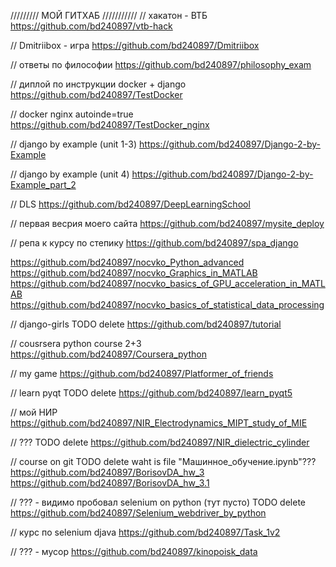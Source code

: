 ///////// МОЙ ГИТХАБ ///////////
// хакатон - ВТБ
https://github.com/bd240897/vtb-hack

// Dmitriibox - игра
https://github.com/bd240897/Dmitriibox

// ответы по философии
https://github.com/bd240897/philosophy_exam

// диплой по инструкции docker + django
https://github.com/bd240897/TestDocker

// docker nginx autoinde=true
https://github.com/bd240897/TestDocker_nginx

// django by example (unit 1-3)
https://github.com/bd240897/Django-2-by-Example

// django by example (unit 4)
https://github.com/bd240897/Django-2-by-Example_part_2

// DLS
https://github.com/bd240897/DeepLearningSchool

// первая весрия моего сайта
https://github.com/bd240897/mysite_deploy

// репа к курсу по степику
https://github.com/bd240897/spa_django

https://github.com/bd240897/nocvko_Python_advanced
https://github.com/bd240897/nocvko_Graphics_in_MATLAB
https://github.com/bd240897/nocvko_basics_of_GPU_acceleration_in_MATLAB
https://github.com/bd240897/nocvko_basics_of_statistical_data_processing

// django-girls TODO delete
https://github.com/bd240897/tutorial

// cousrsera python course 2+3
https://github.com/bd240897/Coursera_python

// my game
https://github.com/bd240897/Platformer_of_friends

// learn pyqt TODO delete
https://github.com/bd240897/learn_pyqt5

// мой НИР
https://github.com/bd240897/NIR_Electrodynamics_MIPT_study_of_MIE

// ??? TODO delete
https://github.com/bd240897/NIR_dielectric_cylinder

// course on git TODO delete waht is file "Машинное_обучение.ipynb"???
https://github.com/bd240897/BorisovDA_hw_3
https://github.com/bd240897/BorisovDA_hw_3.1

// ??? - видимо пробовал selenium on python (тут пусто) TODO delete
https://github.com/bd240897/Selenium_webdriver_by_python

// курс по selenium djava
https://github.com/bd240897/Task_1v2

// ??? - мусор
https://github.com/bd240897/kinopoisk_data